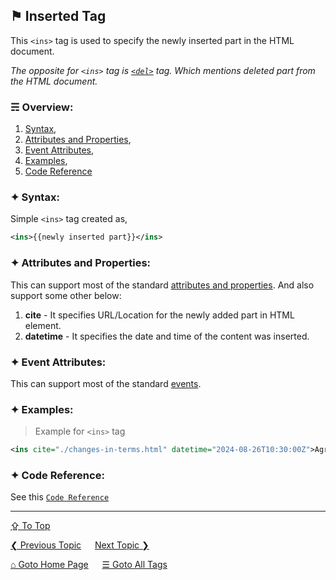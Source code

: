 ## &#9873; Inserted Tag
This `<ins>` tag is used to specify the newly inserted part in the HTML document.

*The opposite for `<ins>` tag is [`<del>`](./del-tag.md) tag. Which mentions deleted part from the HTML document.*

### &#9780; Overview:
1. [Syntax](#-syntax),
2. [Attributes and Properties](#-attributes-and-properties),
3. [Event Attributes](#-event-attributes),
4. [Examples](#-examples),
5. [Code Reference](#-code-reference)

### &#10022; Syntax:
Simple `<ins>` tag created as, 
```xml
<ins>{{newly inserted part}}</ins>
```

### &#10022; Attributes and Properties:
This can support most of the standard [attributes and properties](../docs/attributes-and-properties.md).
And also support some other below:
1. **cite** - It specifies URL/Location for the newly added part in HTML element.
2. **datetime** - It specifies the date and time of the content was inserted.

### &#10022; Event Attributes:
This can support most of the standard [events](../docs/events.md).

### &#10022; Examples:
> Example for `<ins>` tag
```xml
<ins cite="./changes-in-terms.html" datetime="2024-08-26T10:30:00Z">Agreement 2.0 Applied</del>
```

### &#10022; Code Reference:
See this [`Code Reference`](../code/ins-tag.html)

---
[&#8682; To Top](#-inserted-tag)

[&#10094; Previous Topic](./input-tag.md) &emsp; [Next Topic &#10095;](./kbd-tag.md)

[&#8962; Goto Home Page](../README.md) &emsp; [&#9776; Goto All Tags](../all-tags.md)
